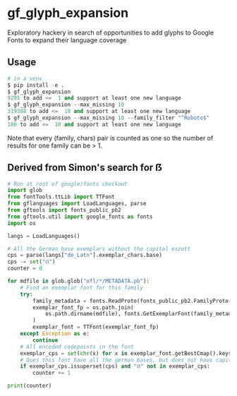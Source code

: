 # gf_glyph_expansion
Exploratory hackery in search of opportunities to add glyphs to Google Fonts to expand their language coverage

## Usage

```python
# in a venv
$ pip install -e .
$ gf_glyph_expansion
9295 to add <=  1 and support at least one new language
$ gf_glyph_expansion --max_missing 10
319388 to add <=  10 and support at least one new language
$ gf_glyph_expansion --max_missing 10 --family_filter "^Roboto$"
180 to add <=  10 and support at least one new language
```

Note that every (family, chars) pair is counted as one so the number of results for one family can be > 1.

## Derived from Simon's search for ẞ

```python
# Run at root of google/fonts checkout
import glob
from fontTools.ttLib import TTFont
from gflanguages import LoadLanguages, parse
from gftools import fonts_public_pb2
from gftools.util import google_fonts as fonts
import os

langs = LoadLanguages()

# All the German base exemplars without the capital eszett
cps = parse(langs["de_Latn"].exemplar_chars.base)
cps -= set("ẞ")
counter = 0

for mdfile in glob.glob("ofl/*/METADATA.pb"):
    # Find an exemplar font for this family
    try:
        family_metadata = fonts.ReadProto(fonts_public_pb2.FamilyProto(), mdfile)
        exemplar_font_fp = os.path.join(
            os.path.dirname(mdfile), fonts.GetExemplarFont(family_metadata).filename
        )
        exemplar_font = TTFont(exemplar_font_fp)
    except Exception as e:
        continue
    # All encoded codepoints in the font
    exemplar_cps = set(chr(x) for x in exemplar_font.getBestCmap().keys())
    # Does this font have all the german bases, but does not have capital eszett?
    if exemplar_cps.issuperset(cps) and "ẞ" not in exemplar_cps:
        counter += 1

print(counter)
```